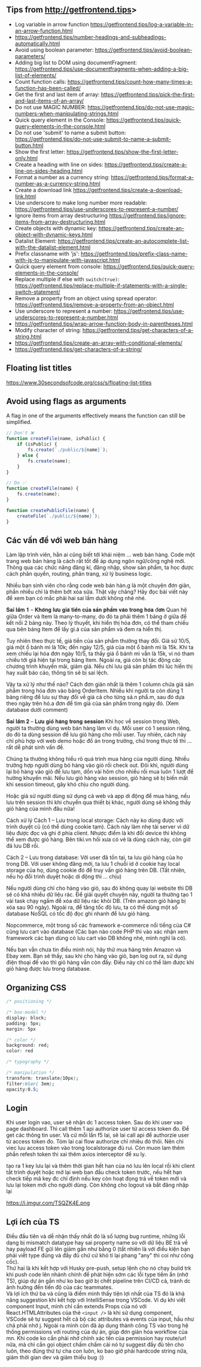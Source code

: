 ## Tips from <http://getfrontend.tips>>

- Log variable in arrow function <https://getfrontend.tips/log-a-variable-in-an-arrow-function.html>
- <https://getfrontend.tips/number-headings-and-subheadings-automatically.html>
- Avoid using boolean parameter: <https://getfrontend.tips/avoid-boolean-parameters/>
- Adding big list to DOM using documentFragment: <https://getfrontend.tips/use-documentfragments-when-adding-a-big-list-of-elements/>
- Count function calls: <https://getfrontend.tips/count-how-many-times-a-function-has-been-called/>
- Get the first and last item of array: <https://getfrontend.tips/pick-the-first-and-last-items-of-an-array/>
- Do not use MAGIC NUMBER: <https://getfrontend.tips/do-not-use-magic-numbers-when-manipulating-strings.html>
- Quick query element in the Console: <https://getfrontend.tips/quick-query-elements-in-the-console.html>
- Do not use 'submit' to name a submit button: <https://getfrontend.tips/do-not-use-submit-to-name-a-submit-button.html>
- Show the first letter: <https://getfrontend.tips/show-the-first-letter-only.html>
- Create a heading with line on sides: <https://getfrontend.tips/create-a-line-on-sides-heading.html>
- Format a number as a currency string: <https://getfrontend.tips/format-a-number-as-a-currency-string.html>
- Create a download link <https://getfrontend.tips/create-a-download-link.html>
- Use underscore to make long number more readable: <https://getfrontend.tips/use-underscores-to-represent-a-number/>
- Ignore items from array destructuring <https://getfrontend.tips/ignore-items-from-array-destructuring.html>
- Create objects with dynamic key: <https://getfrontend.tips/create-an-object-with-dynamic-keys.html>
- Datalist Element: <https://getfrontend.tips/create-an-autocomplete-list-with-the-datalist-element.html>
- Prefix classname with 'js': <https://getfrontend.tips/prefix-class-name-with-js-to-manipulate-with-javascript.html>
- Quick query element from console: <https://getfrontend.tips/quick-query-elements-in-the-console/>
- Replace multiple if else with `switch(true)`: <https://getfrontend.tips/replace-multiple-if-statements-with-a-single-switch-statement/>
- Remove a property from an object using spread operator: <https://getfrontend.tips/remove-a-property-from-an-object.html>
- Use underscore to represent a number: <https://getfrontend.tips/use-underscores-to-represent-a-number.html>
- <https://getfrontend.tips/wrap-arrow-function-body-in-parentheses.html>
- Modify character of string: <https://getfrontend.tips/get-characters-of-a-string.html>
- <https://getfrontend.tips/create-an-array-with-conditional-elements/>
- <https://getfrontend.tips/get-characters-of-a-string/>

## Floating list titles

<https://www.30secondsofcode.org/css/s/floating-list-titles>

## Avoid using flags as arguments

A flag in one of the arguments effectively means the function can still be simplified.

```js
// Don't ❌
function createFile(name, isPublic) {
	if (isPublic) {
		fs.create(`./public/${name}`);
	} else {
		fs.create(name);
	}
}

// Do ✅
function createFile(name) {
	fs.create(name);
}

function createPublicFile(name) {
	createFile(`./public/${name}`);
}
```

## Các vấn đề với web bán hàng

Làm lập trình viên, hẳn ai cũng biết tới khái niệm … web bán hàng. Code một trang web bán hàng là cách rất tốt để áp dụng ngôn ngữ/công nghệ mới. Thông qua các chức năng đăng kí, đăng nhập, show sản phẩm, ta học được cách phân quyền, routing, phân trang, xử lý business logic.

Nhiều bạn sinh viên cho rằng code web bán hàn.g là một chuyện đơn giản, phần nhiều chỉ là thêm bớt xóa sửa. Thật vậy chăng? Hãy đọc bài viết này để xem bạn có mắc phải hai sai lầm dưới không nhé nhé.

𝐒𝐚𝐢 𝐥𝐚̂̀𝐦 𝟏 – 𝐊𝐡𝐨̂𝐧𝐠 𝐥𝐮̛𝐮 𝐠𝐢𝐚́ 𝐭𝐢𝐞̂̀𝐧 𝐜𝐮̉𝐚 𝐬𝐚̉𝐧 𝐩𝐡𝐚̂̉𝐦 𝐯𝐚̀𝐨 𝐭𝐫𝐨𝐧𝐠 𝐡𝐨́𝐚 đ𝐨̛𝐧
Quan hệ giữa Order và Item là many-to-many, do đó ta phải thêm 1 bảng ở giữa để kết nối 2 bảng này. Theo lý thuyết, khi hiển thị hóa đơn, có thể tham chiếu qua bên bảng Item để lấy gi.á của sản phẩm và đem ra hiển thị.

Tuy nhiên theo thực tế, giá tiền của sản phẩm thường thay đổi. Giả sử 10/5, giá một ổ bánh mì là 10k; đến ngày 12/5, giá của một ổ bánh mì là 15k. Khi ta xem chiếu lại hóa đơn ngày 10/5, ta thấy giá ổ bánh mì vẫn là 15k, vì nó tham chiếu tới giá hiện tại trong bảng Item. Ngoài ra, giá còn bị tác động các chương trình khuyến mãi, giảm giá. Nếu chỉ lưu giá sản phẩm thì lúc hiển thị hay xuất báo cáo, thông tin sẽ bị sai lệch.

Vậy ta xử lý như thế nào? Cách đơn giản nhất là thêm 1 column chứa giá sản phẩm trong hóa đơn vào bảng OrderItem. Nhiều khi người ta còn dùng 1 bảng riêng để lưu sự thay đổi về giá cả cho từng sả.n phẩ.m, sau đó dựa theo ngày trên hó.a đơn để tìm giá của sản phẩm trong ngày đó. (Xem database dưới comment)

𝐒𝐚𝐢 𝐥𝐚̂̀𝐦 𝟐 – 𝐋𝐮̛𝐮 𝐠𝐢𝐨̉ 𝐡𝐚̀𝐧𝐠 𝐭𝐫𝐨𝐧𝐠 𝐬𝐞𝐬𝐬𝐢𝐨𝐧
Khi học về session trong Web, người ta thường dùng web bán hàng làm ví dụ. Mỗi user có 1 session riêng, do đó ta dùng session để lưu giỏ hàng cho mỗi user. Tuy nhiên, cách này chỉ phù hợp với web demo hoặc đồ án trong trường, chứ trong thực tế thì … rất dễ phát sinh vấn đề.

Chúng ta thường không hiểu rõ quá trình mua hàng của người dùng. Nhiều trường hợp người dùng bỏ hàng vào giỏ rồi check out. Đôi khi, người dùng lại bỏ hàng vào giỏ để lưu tạm, dồn vài hôm cho nhiều rồi mua luôn 1 lượt để hưởng khuyến mãi. Nếu lưu giỏ hàng vào session, giỏ hàng sẽ bị biến mất khi session timeout, gây khó chịu cho người dùng.

Hoặc giả sử người dùng sử dụng cả web và app di động để mua hàng, nếu lưu trên session thì khi chuyển qua thiết bị khác, người dùng sẽ không thấy giỏ hàng của mình đâu nữa!

Cách xử lý
Cách 1 – Lưu trong local storage: Cách này ko dùng được với trình duyệt cũ (có thể dùng cookie tạm). Cách này làm nhẹ tải server vì dữ liệu được đọc và ghi ở phía client. Nhược điểm là khi đổi device thì không thể xem được giỏ hàng. Bên tiki.vn hồi xưa có vẻ là dùng cách này, còn giờ đã lưu DB rồi.

Cách 2 – Lưu trong database: Với user đã tồn tại, ta lưu giỏ hàng của họ trong DB. Với user không đăng mới, ta lưu 1 chuỗi id ở cookie hay local storage của họ, dùng cookie đó để truy vấn giỏ hàng trên DB. (Tất nhiên, nếu họ đổi trình duyệt hoặc di động thì ... chịu)

Nếu người dùng chỉ cho hàng vào giỏ, sau đó không quay lại website thì DB sẽ có khá nhiều dữ liệu rác. Để giải quyết chuyện này, người ta thường tạo 1 vài task chạy ngầm để xóa dữ liệu rác khỏi DB. (Trên amazon giỏ hàng bị xóa sau 90 ngày). Ngoài ra, để tăng tốc độ lưu, ta có thể dùng một số database NoSQL có tốc độ đọc ghi nhanh để lưu giỏ hàng.

Nopcommerce, một trong số các framework e-commerce nổi tiếng của C# cũng lưu cart vào database (Các bạn nào code PHP thì vào xác nhận xem framework các bạn dùng có lưu cart vào DB không nhé, mình nghĩ là có).

Nếu bạn vẫn chưa tin điều mình nói, hãy thử mua hàng trên Amazon và Ebay xem. Bạn sẽ thấy, sau khi cho hàng vào giỏ, bạn log out ra, sử dụng điện thoại để vào thì giỏ hàng vẫn còn đấy. Điều này chỉ có thể làm được khi giỏ hàng được lưu trong database.

## Organizing CSS

```CSS
/* positioning */

/* box-model */
display: block;
padding: 5px;
margin: 5px

/* color */
background: red;
color: red

/* typography */

/* manipulation */
transform: translate(10px);
filter:blur( 3em);
opacity:0.5;
```

## Login

Khi user login vao, user sẽ nhận dc 1 access token. Sau do khi user vao page dashboard. Thì call thêm 1 api authorize user từ access token đo. Để get các thông tin user. Và cứ mỗi lần f5 lai, sẽ lai call api để authorzie user từ access token đo. Tóm lai cai flow authorize chỉ nhiêu đó thôi. Nên chi viec luu access token vào trong localstorage đủ rui. Còn muon lam thêm phần refesh token thi xai thêm axios interceptor để xu ly.

tạo ra 1 key lưu lại và thêm thời gian hết han của nó lưu lên local rồi khi client tắt trình duyệt hoặc mở lại web ban đầu check token trước, nếu hết hạn check tiếp mã key đc chỉ định nếu key còn hoạt đọng trả về token mới và lưu lại token mới cho người dùng. Còn không cho logout và bắt đăng nhập lại

<https://i.imgur.com/TSQZK4E.png>

## Lợi ích của TS

Điều đầu tiên và dễ nhận thấy nhất đó là số lượng bug runtime, những lỗi dạng bị mismatch datatype hay sai property name so với dữ liệu BE trả về hay payload FE gửi lên giảm gần như bằng 0 (tất nhiên là với điều kiện bạn phải viết type đúng và đầy đủ chứ cứ khó tí lại phang "any" thì coi như công cốc).\
Thứ hai là khi kết hợp với Husky pre-push, setup lệnh cho nó chạy build trk khi push code lên nhánh chính để phát hiện sớm các lỗi type tiềm ẩn (nhờ TS), giúp dự án gần như ko bao giờ bị chết pipeline trên CI/CD cả, tránh dc ảnh hưởng đến tiến độ của các teammates.\
Và lợi ích thứ ba và cũng là điểm mình thấy tiện lợi nhất của TS đó là khả năng suggestion khi kết hợp với IntelliSense trong VSCode. Ví dụ khi viết component Input, mình chỉ cần extends Props của nó với React.HTMLAttributes của thẻ `<input />` là khi sử dụng component, VSCode sẽ tự suggest hết cả bộ các attributes và events của input, hầu như chả phải nhớ j. Ngoài ra mình còn đã áp dụng thành công TS vào trong hệ thống permissions với routing của dự án, giúp đơn giản hóa workflow của mn. Khi code ko cần phải nhớ chính xác tên của permission hay route/url nữa, mà chỉ cần gọi object chấm chấm cái nó tự suggest đầy đủ tên cho luôn, theo đúng thứ tự cha con luôn, ko bao giờ phải hardcode string nữa, giảm thời gian dev và giảm thiểu bug :))
